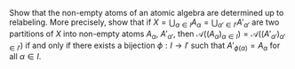 Show that the non-empty atoms of an atomic algebra are determined up to relabeling. More precisely, show that if $X=\bigcup _{\alpha\in I}A_\alpha=\bigcup _{\alpha '\in I'}A'_{\alpha'}$ are two partitions of $X$ into non-empty atoms $A_\alpha,\ A'_{\alpha'}$, then $\mathcal{A}((A_\alpha)_{\alpha\in I})= \mathcal{A}((A'_{\alpha'})_{\alpha '\in I'})$ if and only if there exists a bijection $\phi: I\to I'$ such that $A'_{\phi(\alpha)}=A_\alpha$ for all $\alpha\in I$.